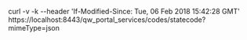 curl -v -k --header 'If-Modified-Since: Tue, 06 Feb 2018 15:42:28 GMT' https://localhost:8443/qw_portal_services/codes/statecode?mimeType=json